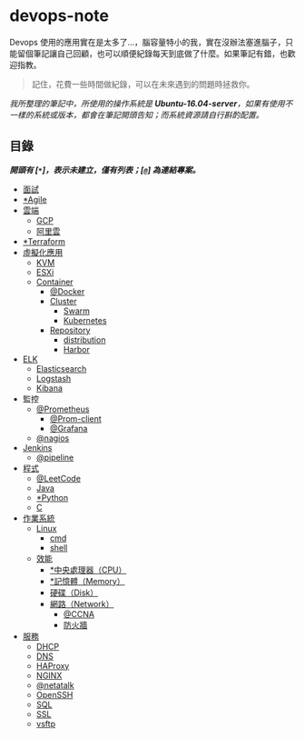 # devops-note

Devops 使用的應用實在是太多了...，腦容量特小的我，實在沒辦法塞進腦子，只能留個筆記讓自己回顧，也可以順便紀錄每天到底做了什麼。如果筆記有錯，也歡迎指教。

>記住，花費一些時間做紀錄，可以在未來遇到的問題時拯救你。

*我所整理的筆記中，所使用的操作系統是 ***Ubuntu-16.04-server***，如果有使用不一樣的系統或版本，都會在筆記開頭告知；而系統資源請自行斟酌配置。*

## 目錄
***開頭有 [`*`]，表示未建立，僅有列表；[`@`] 為連結專案。***

- [面試](./interview)
- [*Agile]()
- [雲端](./cloud)
    - [GCP](./cloud/gcp)
    - [阿里雲](./cloud/aliyun)
- [*Terraform]()
- [虛擬化應用](./virtualization)
    - [KVM](./virtualization/kvm/)
    - [ESXi](./virtualization/esxi/)
    - [Container](./virtualization/container/)
        - [@Docker](https://github.com/48763/docker-tutorial)
        - [Cluster](./virtualization/container/cluster/)
            - [Swarm](./virtualization/container/cluster/swarm/)
            - [Kubernetes](./virtualization/container/cluster/kubernetes/)
        - [Repository](./virtualization/container/repository/)
            - [distribution](./virtualization/container/repository/distribution/)
            - [Harbor](./virtualization/container/repository/harbor/)
- [ELK](./elk)
    - [Elasticsearch](./elk/elasticsearch)
    - [Logstash](./elk/logstash)
    - [Kibana](./elk/kibana)
- 監控
    - [@Prometheus](https://github.com/48763/prometheus-monitor)
        - [@Prom-client](https://github.com/48763/prom-client-ex)
        - [@Grafana](https://github.com/48763/prometheus-monitor/grafana)
    - [@nagios](https://github.com/48763/nagios)
- [Jenkins](./Jenkins/#jenkins)
    - [@pipeline](https://github.com/48763/jenkins-pipeline)
- [程式](./program)
    - [@LeetCode](https://github.com/48763/Leetcode)
    - [Java](./program/java/)
    - [*Python]()
    - [C](./program/c/)
- [作業系統](./operating-system#作業系統)
    - [Linux](./operating-system/linux)
        - [cmd](./operating-system/linux/cmd)
        - [shell](./operating-system/linux/shell)
    - [效能](./operating-system/performance/)
        - [*中央處理器（CPU）](./operating-system/performance/)
        - [*記憶體（Memory）](./operating-system/performance/memory/)
        - [硬碟（Disk）](./operating-system/performance/disk/)
        - [網路（Network）](./operating-system/performance/network/)
            - [@CCNA](https://github.com/48763/CCNA)
            - [防火牆](./operating-system/performance/network/firewall/)
- [服務](./service)
    - [DHCP](./service/dhcp)
    - [DNS](./service/dns)
    - [HAProxy](./service/haproxy)
    - [NGINX](./service/nginx)
    - [@netatalk](https://github.com/48763/netatalk-on-docker)
    - [OpenSSH](./service/openssh)
    - [SQL](./service/sql)
    - [SSL](./service/ssl)
    - [vsftp](./service/vsftp/vsftp.md)